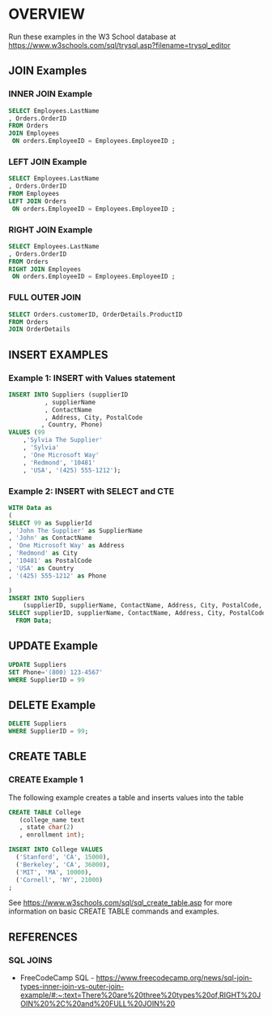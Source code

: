 
# OVERVIEW

Run these examples in the W3 School database at https://www.w3schools.com/sql/trysql.asp?filename=trysql_editor

## JOIN Examples

### INNER JOIN Example
``` sql
SELECT Employees.LastName
, Orders.OrderID
FROM Orders
JOIN Employees
 ON orders.EmployeeID = Employees.EmployeeID ;
``` 

### LEFT JOIN Example
``` sql
SELECT Employees.LastName
, Orders.OrderID
FROM Employees
LEFT JOIN Orders
 ON orders.EmployeeID = Employees.EmployeeID ;

``` 

### RIGHT JOIN Example
``` sql
SELECT Employees.LastName
, Orders.OrderID
FROM Orders
RIGHT JOIN Employees
 ON orders.EmployeeID = Employees.EmployeeID ;


``` 

### FULL OUTER JOIN 
``` sql
SELECT Orders.customerID, OrderDetails.ProductID
FROM Orders
JOIN OrderDetails 

``` 


## INSERT EXAMPLES

### Example 1:  INSERT with Values statement
``` sql
INSERT INTO Suppliers (supplierID
          , supplierName
          , ContactName
          , Address, City, PostalCode
         , Country, Phone)
VALUES (99
    ,'Sylvia The Supplier'
    , 'Sylvia'
    , 'One Microsoft Way'
    , 'Redmond', '10481' 
    , 'USA', '(425) 555-1212');
```

### Example 2:  INSERT with SELECT and CTE
``` sql
WITH Data as
( 
SELECT 99 as SupplierId
, 'John The Supplier' as SupplierName
, 'John' as ContactName
, 'One Microsoft Way' as Address
, 'Redmond' as City
, '10481' as PostalCode
, 'USA' as Country
, '(425) 555-1212' as Phone

)
INSERT INTO Suppliers 
    (supplierID, supplierName, ContactName, Address, City, PostalCode, Country, Phone)
SELECT supplierID, supplierName, ContactName, Address, City, PostalCode, Country, Phone
  FROM Data;
```

## UPDATE Example

``` sql
UPDATE Suppliers
SET Phone='(800) 123-4567'
WHERE SupplierID = 99
```

## DELETE Example
``` sql
DELETE Suppliers
WHERE SupplierID = 99;
```

## CREATE TABLE
### CREATE Example 1
The following example creates a table and inserts values into the table

``` sql
CREATE TABLE College 
   (college_name text
   , state char(2)
   , enrollment int);
```

``` sql
INSERT INTO College VALUES
  ('Stanford', 'CA', 15000),
  ('Berkeley', 'CA', 36000),
  ('MIT', 'MA', 10000),
  ('Cornell', 'NY', 21000)
;
```

See https://www.w3schools.com/sql/sql_create_table.asp for more information on basic CREATE TABLE commands and examples.

## REFERENCES
### SQL JOINS
- FreeCodeCamp SQL - https://www.freecodecamp.org/news/sql-join-types-inner-join-vs-outer-join-example/#:~:text=There%20are%20three%20types%20of,RIGHT%20JOIN%20%2C%20and%20FULL%20JOIN%20

